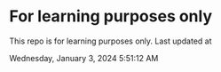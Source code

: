 # For learning purposes only
This repo is for learning purposes only.
Last updated at

Wednesday, January 3, 2024 5:51:12 AM

